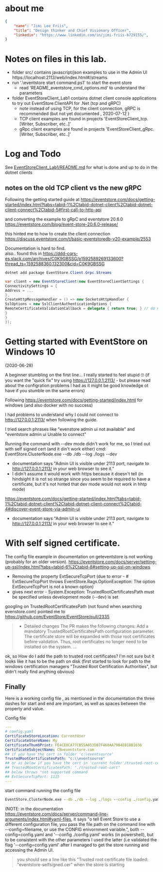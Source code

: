 # about me
```json
{
    "name": "Jimi Lee Friis",
    "title": "Design thinker and Chief Visionary Officer",
    "linkedin": "https://www.linkedin.com/in/jimi-friis-b729155/",
}
```

# Notes on files in this lab.

- folder src/ contains javascript/json examples to use in the Admin UI https://localhost:2113/web/index.html#/streams 
-  run '.\eventstore start command.ps1' to start the event store
    -  read 'README_eventstore_cmd_options.md' to understand the parameters
- folder EventStoreClient_Lab1 contains dotnet client console applications to try out EventStore.ClientAPI for .Net (tcp and gRPC)
    - note instead of using TCP, for the client connection, gRPC is recommended (but not yet documented , 2020-07-12 )
    - TCP client examples are found in projects 'EventStoreClient_tcp.[Writer, Subscriber, etc..]'  
    - gRpc client examples are found in projects 'EventStoreClient_gRpc.[Writer, Subscriber, etc..]'
    

# Log and Todo 
See [EventStoreClient_Lab1/README.md](EventStoreClient_Lab1/README.md) for what is done and up to do in the dotnet clients


## notes on the old TCP client vs the new gRPC
Following the getting started guide at
https://eventstore.com/docs/getting-started/index.html?tabs=tabid-1%2Ctabid-dotnet-client%2Ctabid-dotnet-client-connect%2Ctabid-5#first-call-to-http-api

and converting the example to gRpC and eventstore 20.6.0
https://eventstore.com/blog/event-store-20.6.0-release/

this hinted me to how to create the client connection
https://discuss.eventstore.com/t/basic-eventstoredb-v20-example/2553

Documentation is hard to find.     
also.. found this in https://ddd-cqrs-es.slack.com/archives/C0K9GBSSG/p1592589269133600?thread_ts=1592588360.132300&cid=C0K9GBSSG

```c#
dotnet add package EventStore.Client.Grpc.Streams

var client = new EventStoreClient(new EventStoreClientSettings {
ConnectivitySettings = {
Address = ...
},
CreateHttpMessageHandler = () => new SocketsHttpHandler {
SslOptions = new SslClientAuthenticationOptions {
RemoteCertificateValidationCallback = delegate { return true; } // do not do this in production!!!
}
}
});
```


# Getting started with EventStore on Windows 10
(2020-06-28)

A beginner stumbling on the first line... I really started to feel stupid 🙄 
(if you want the "quick fix" try using https://127.0.0.1:2113/ - but please read about the configration problems I had as it might be good knowledge ot have if you stumble on the same errors)

Following  https://eventstore.com/docs/getting-started/index.html for windows (and also docker with no success)

I had problems to understand why I could not connect to http://127.0.0.1:2113/ when following the guide. 

I tried search phrases like "evenstore admin ui not available" and "eventstore admin ui Unable to connect" 


Running the command with --dev mode didn't work for me, so I tried out with self signed cert (and it din't work either)
cmd: EventStore.ClusterNode.exe --db ./db --log ./logs --dev
- documentation says 
"Admin UI is visible under 2113 port, navigate to http://127.0.0.1:2113/ in your web browser to see it."
- I didn't assume it would work with https because it doesn't tell (in hindsight it is not so strange since you seem to be required to have a certificate, but it's not hinted that dev mode would not work in hhtp mode)

https://eventstore.com/docs/getting-started/index.html?tabs=tabid-1%2Ctabid-dotnet-client%2Ctabid-dotnet-client-connect%2Ctabid-4#discover-event-store-via-admin-ui
- documentation says "Admin UI is visible under 2113 port, navigate to http://127.0.0.1:2113/ in your web browser to see it."

# With self signed certificate. 
The config file example in documentation on geteventstore is not working (probably for an older version).
https://eventstore.com/docs/server/setting-up-ssl/index.html?tabs=tabid-6%2Ctabid-8#setting-up-ssl-on-windows


- Removing the property ExtSecureTcpPort (due to error - # ExtSecureTcpPort throws EventStore.Rags.OptionException: The option ExtSecureTcpPort is not a known option)
- gives next error - System.Exception: TrustedRootCertificatesPath must be specified unless development mode (--dev) is set

googling on TrustedRootCertificatesPath (not found when searching evenstore.com)
pointed me to https://github.com/EventStore/EventStore/pull/2335 
> - Detailed changes
> The PR makes the following changes:
> Add a mandatory TrustedRootCertificatesPath configuration parameter. The certificate store will be expanded with  those root certificates before validation. Thus, root certificates no longer need to be installed on the system.
> ...

ok, so How do I add the path to trusted root certificates? 
I'm not sure but it looks like it has to be the path on disk (first started to look for path to the windows certification managers "Trusted Root Certification Authorities", but didn't really find anything obvious)

## Finally 
Here is a working config file , as mentioned in the documentation the three dashes for start and end are important, as well as spaces between the property and value.


Config file 
```yaml
---
# config.yaml
CertificateStoreLocation: CurrentUser
CertificateStoreName: My
CertificateThumbPrint: FE4CE0CA77CB55A053DB7F460AA79B4EB18B1036
CertificateSubjectName: CN=eventstore.com
## if you have the cert in folder 'c:\eventsource'
TrustedRootCertificatesPath: "c:\\eventsource"
## or as below if you have the cert in 'current folder'/trusted-root-cert
## TrustedRootCertificatesPath: "./trusted-root-cert"
## below throws "not supported command
## ExtSecureTcpPort: 1115
---

```


start command running the config file 
```cmd
EventStore.ClusterNode.exe --db ./db --log ./logs --config ./config.yaml
```
(NOTE: in the documentation https://eventstore.com/docs/server/command-line-arguments/index.html#yaml-files,
it says "o tell Event Store to use a different configuration file, you pass the file path on the command line with --config=filename, or use the CONFIG enivornment variable.",
both --config=config.yaml and '--config ./config.yaml' works (in powershell), but to be consistent with the other parameters I used the latter (i.e validated the flag '--config=config.yaml' after I managed to get the store running and accessing the Admin UI.



> you should see a line like this "Trusted root certificate file loaded: "eventstore-selfsigned.cer"
when the store is starting
